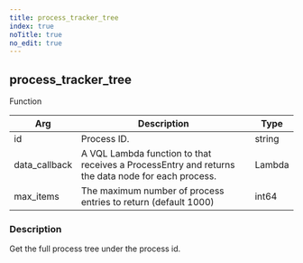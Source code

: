 ```yaml
---
title: process_tracker_tree
index: true
noTitle: true
no_edit: true
---
```




<div class="vql_item"></div>


## process_tracker_tree
<span class='vql_type label label-warning pull-right page-header'>Function</span>



<div class="vqlargs"></div>

Arg | Description | Type
----|-------------|-----
id|Process ID.|string
data_callback|A VQL Lambda function to that receives a ProcessEntry and returns the data node for each process.|Lambda
max_items|The maximum number of process entries to return (default 1000)|int64

### Description

Get the full process tree under the process id.

